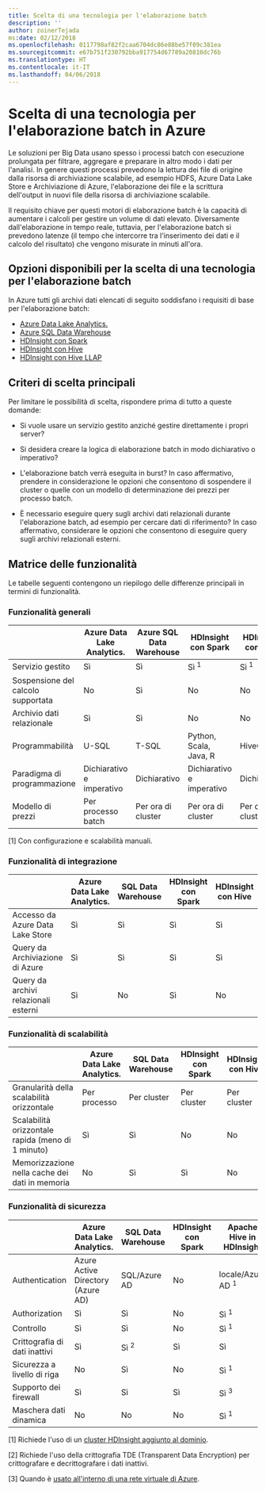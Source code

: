 ```yaml
---
title: Scelta di una tecnologia per l'elaborazione batch
description: ''
author: zoinerTejada
ms:date: 02/12/2018
ms.openlocfilehash: 0117798af82f2caa6704dc86e88be57f09c381ea
ms.sourcegitcommit: e67b751f230792bba917754d67789a20810dc76b
ms.translationtype: HT
ms.contentlocale: it-IT
ms.lasthandoff: 04/06/2018
---
```

# <a name="choosing-a-batch-processing-technology-in-azure"></a>Scelta di una tecnologia per l'elaborazione batch in Azure

Le soluzioni per Big Data usano spesso i processi batch con esecuzione prolungata per filtrare, aggregare e preparare in altro modo i dati per l'analisi. In genere questi processi prevedono la lettura dei file di origine dalla risorsa di archiviazione scalabile, ad esempio HDFS, Azure Data Lake Store e Archiviazione di Azure, l'elaborazione dei file e la scrittura dell'output in nuovi file della risorsa di archiviazione scalabile. 

Il requisito chiave per questi motori di elaborazione batch è la capacità di aumentare i calcoli per gestire un volume di dati elevato. Diversamente dall'elaborazione in tempo reale, tuttavia, per l'elaborazione batch si prevedono latenze (il tempo che intercorre tra l'inserimento dei dati e il calcolo del risultato) che vengono misurate in minuti all'ora.

## <a name="what-are-your-options-when-choosing-a-batch-processing-technology"></a>Opzioni disponibili per la scelta di una tecnologia per l'elaborazione batch

In Azure tutti gli archivi dati elencati di seguito soddisfano i requisiti di base per l'elaborazione batch:

- [Azure Data Lake Analytics.](/azure/data-lake-analytics/)
- [Azure SQL Data Warehouse](/azure/sql-data-warehouse/sql-data-warehouse-overview-what-is)
- [HDInsight con Spark](/azure/hdinsight/spark/apache-spark-overview)
- [HDInsight con Hive](/azure/hdinsight/hadoop/hdinsight-use-hive)
- [HDInsight con Hive LLAP](/azure/hdinsight/interactive-query/apache-interactive-query-get-started)

## <a name="key-selection-criteria"></a>Criteri di scelta principali

Per limitare le possibilità di scelta, rispondere prima di tutto a queste domande:

- Si vuole usare un servizio gestito anziché gestire direttamente i propri server?

- Si desidera creare la logica di elaborazione batch in modo dichiarativo o imperativo?

- L'elaborazione batch verrà eseguita in burst? In caso affermativo, prendere in considerazione le opzioni che consentono di sospendere il cluster o quelle con un modello di determinazione dei prezzi per processo batch.

- È necessario eseguire query sugli archivi dati relazionali durante l'elaborazione batch, ad esempio per cercare dati di riferimento? In caso affermativo, considerare le opzioni che consentono di eseguire query sugli archivi relazionali esterni.

## <a name="capability-matrix"></a>Matrice delle funzionalità

Le tabelle seguenti contengono un riepilogo delle differenze principali in termini di funzionalità. 

### <a name="general-capabilities"></a>Funzionalità generali

| | Azure Data Lake Analytics. | Azure SQL Data Warehouse | HDInsight con Spark | HDInsight con Hive | HDInsight con Hive LLAP |
| --- | --- | --- | --- | --- | --- |
| Servizio gestito | Sì | Sì | Sì <sup>1</sup> | Sì <sup>1</sup> | Sì <sup>1</sup> |
| Sospensione del calcolo supportata | No  | Sì | No  | No  | No  |
| Archivio dati relazionale | Sì | Sì | No  | No  | No  |
| Programmabilità | U-SQL | T-SQL | Python, Scala, Java, R | HiveQL | HiveQL |
| Paradigma di programmazione | Dichiarativo e imperativo  | Dichiarativo | Dichiarativo e imperativo | Dichiarativo | Dichiarativo | 
| Modello di prezzi | Per processo batch | Per ora di cluster | Per ora di cluster | Per ora di cluster | Per ora di cluster |  

[1] Con configurazione e scalabilità manuali.

### <a name="integration-capabilities"></a>Funzionalità di integrazione

| | Azure Data Lake Analytics. | SQL Data Warehouse | HDInsight con Spark | HDInsight con Hive | HDInsight con Hive LLAP |
| --- | --- | --- | --- | --- | --- |
| Accesso da Azure Data Lake Store | Sì | Sì | Sì | Sì | Sì |
| Query da Archiviazione di Azure | Sì | Sì | Sì | Sì | Sì |
| Query da archivi relazionali esterni | Sì | No  | Sì | No  | No  |

### <a name="scalability-capabilities"></a>Funzionalità di scalabilità

| | Azure Data Lake Analytics. | SQL Data Warehouse | HDInsight con Spark | HDInsight con Hive | HDInsight con Hive LLAP |
| --- | --- | --- | --- | --- | --- |
| Granularità della scalabilità orizzontale  | Per processo | Per cluster | Per cluster | Per cluster | Per cluster |
| Scalabilità orizzontale rapida (meno di 1 minuto) | Sì | Sì | No  | No  | No  |
| Memorizzazione nella cache dei dati in memoria | No  | Sì | Sì | No  | Sì | 

### <a name="security-capabilities"></a>Funzionalità di sicurezza

| | Azure Data Lake Analytics. | SQL Data Warehouse | HDInsight con Spark | Apache Hive in HDInsight | Hive LLAP in HDInsight |
| --- | --- | --- | --- | --- | --- |
| Authentication  | Azure Active Directory (Azure AD) | SQL/Azure AD | No  | locale/Azure AD <sup>1</sup> | locale/Azure AD <sup>1</sup> |
| Authorization  | Sì | Sì| No  | Sì <sup>1</sup> | Sì <sup>1</sup> |
| Controllo  | Sì | Sì | No  | Sì <sup>1</sup> | Sì <sup>1</sup> |
| Crittografia di dati inattivi | Sì| Sì <sup>2</sup> | Sì | Sì | Sì |
| Sicurezza a livello di riga | No  | Sì | No  | Sì <sup>1</sup> | Sì <sup>1</sup> |
| Supporto dei firewall | Sì | Sì | Sì | Sì <sup>3</sup> | Sì <sup>3</sup> |
| Maschera dati dinamica | No  | No  | No  | Sì <sup>1</sup> | Sì <sup>1</sup> |

[1] Richiede l'uso di un [cluster HDInsight aggiunto al dominio](/azure/hdinsight/domain-joined/apache-domain-joined-introduction).

[2] Richiede l'uso della crittografia TDE (Transparent Data Encryption) per crittografare e decrittografare i dati inattivi.

[3] Quando è [usato all'interno di una rete virtuale di Azure](/azure/hdinsight/hdinsight-extend-hadoop-virtual-network).
